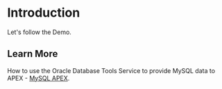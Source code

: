 # Introduction

Let's follow the Demo.

## Learn More

How to use the Oracle Database Tools Service to provide MySQL data to APEX - [MySQL APEX](https://peterobrien.blog/2022/06/20/how-to-use-the-oracle-database-tools-service-to-provide-mysql-data-to-apex/).
